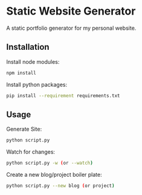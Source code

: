 # Static Website Generator

A static portfolio generator for my personal website.

## Installation

Install node modules:

```bash
npm install
```

Install python packages:

```bash
pip install --requirement requirements.txt
```

## Usage

Generate Site:

```bash
python script.py
```

Watch for changes:

```bash
python script.py -w (or --watch)
```

Create a new blog/project boiler plate:

```bash
python script.py --new blog (or project)
```
